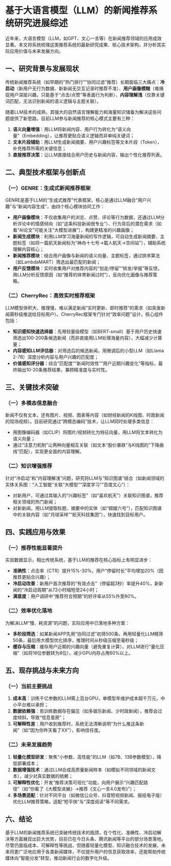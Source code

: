 # 基于大语言模型（LLM）的新闻推荐系统研究进展综述
近年来，大语言模型（LLM，如GPT、文心一言等）在新闻推荐领域的应用成效显著。本文将系统梳理这类推荐系统的最新研究成果、核心技术架构，并分析其实际应用价值与未来发展方向。


## 一、研究背景与发展现状
传统新闻推荐系统（如早期的“热门排行”“协同过滤”推荐）长期面临三大痛点：**冷启动**（新用户无行为数据、新新闻无交互记录时推荐不准）、**用户画像模糊**（难捕捉用户深层兴趣，只能基于“点击/点赞”等表面行为判断）、**内容理解浅**（仅靠关键词匹配，无法识别新闻的语义逻辑与主题关联）。  

随着LLM技术的成熟，其强大的自然语言理解能力和海量知识储备为解决这些问题提供了新思路。目前LLM参与新闻推荐的核心模式主要有三种：  
1.  **语义向量增强**：用LLM将新闻内容、用户行为转化为“语义向量”（Embedding），让推荐更贴合语义逻辑而非单纯关键词；  
2.  **文本片段辅助**：用LLM生成新闻摘要、用户兴趣标签等文本片段（Token），补充推荐所需的关键信息；  
3.  **直接推荐决策**：让LLM直接结合用户历史与新闻内容，输出个性化推荐列表。  


## 二、典型技术框架与创新点
### （一）GENRE：生成式新闻推荐框架
GENRE是基于LLM的“生成式推荐”代表框架，核心是通过LLM融合“用户兴趣”与“新闻内容生成”，由四个核心模块协同工作：  
- **用户画像模块**：不仅收集用户的浏览、点赞、评论等行为数据，还通过LLM分析评论中的情感倾向（如“这条科技新闻很专业”）、行为背后的潜在需求（如看“AI论文”可能关注“大模型进展”），构建更精准的兴趣画像；  
- **新闻生成模块**：利用LLM学习海量新闻的写作逻辑，可自动生成新闻摘要、主题标签（如将一篇航天新闻标为“神舟十七号→载人航天→空间站”），辅助系统理解内容核心；  
- **新闻推荐模块**：结合用户画像与新闻的语义向量、主题标签，通过排序算法（如LambdaMART）筛选出最匹配的新闻；  
- **用户反馈模块**：实时收集用户对推荐内容的“划走/停留”“转发/举报”等反馈，用LLM分析反馈原因（如“推荐的体育新闻过时”），反向优化画像与推荐策略。  


### （二）CherryRec：高效实时推荐框架
LLM模型体积大、推理慢，难以满足新闻“实时更新、即时推荐”的需求（如突发新闻需秒级推送给目标用户）。CherryRec框架专门针对“效率问题”设计，核心组件包括：  
- **知识感知快速选择器**：先用轻量级模型（如BERT-small）基于用户历史快速筛选出100-200条候选新闻（而非直接用LLM处理海量内容），大幅减少计算量；  
- **内容感知LLM评估器**：对筛选后的候选新闻，用微调后的小型LLM（如Llama 2-7B）深度分析内容与用户兴趣的匹配度；  
- **价值感知评分器**：综合“匹配度”“新闻时效性”“用户近期兴趣变化”等指标，最终输出10-20条推荐结果，兼顾精准度与实时性。  


## 三、关键技术突破
### （一）多模态信息融合
新闻不仅有文本，还有图片、视频、图表等内容（如财经新闻的K线图、时政新闻的现场视频）。目前研究通过“跨模态编码”技术，让LLM同时处理多类信息：  
- 用图像编码器（如CLIP）将图片/视频转化为特征向量，用LLM将文本转化为语义向量；  
- 通过“注意力机制”让两种向量相互关联（如文本“股价暴跌”与K线图的“下降曲线”匹配），实现更全面的内容理解。  


### （二）知识增强推荐
针对“冷启动”和“内容理解浅”问题，研究将LLM与“知识图谱”结合（如新闻领域的实体关系图：“人工智能”关联“大模型”“深度学习”“百度文心”）：  
- 对新用户，可通过其输入的“兴趣标签”（如“喜欢航天”）关联知识图谱，推荐相关领域的热门新闻；  
- 对新新闻，用LLM提取标题、摘要中的实体（如“嫦娥六号”），匹配知识图谱中的关联内容（如“月球采样”“航天科技集团”），快速找到目标用户。  


## 四、实践应用与效果
### （一）推荐性能显著提升
实验数据显示，相比传统系统，基于LLM的推荐在核心指标上有明显进步：  
- **准确性**：点击率（CTR）提升15%-30%，用户“停留时长”平均增加20%（因推荐更贴合兴趣）；  
- **冷启动改善**：新用户首次推荐的“有效点击”（停留超3秒）率提升40%，新新闻的“冷启动周期”从72小时缩短至24小时；  
- **满意度**：用户调研中“推荐符合预期”的好评率从55%升至80%。  


### （二）效率优化落地
为解决LLM“慢、耗资源”的问题，实际应用中已落地多种方案：  
- **多阶段筛选**：如某新闻APP先用“协同过滤”初筛500条，再用轻量化LLM精筛50条，最后用大模型优化排序，推理时间从秒级压缩至毫秒级；  
- **缓存与压缩**：缓存用户近期的兴趣向量（避免重复计算），对LLM进行“量化压缩”（如将16位参数转为8位），减少GPU内存占用60%以上。  


## 五、现存挑战与未来方向
### （一）当前主要挑战
1.  **成本高**：训练千亿参数的LLM需上百台GPU，单模型年维护成本超千万元，中小平台难以承担；  
2.  **数据依赖强**：若训练数据存在偏见（如多娱乐新闻、少时政新闻），推荐会过度倾斜，导致“信息茧房”；  
3.  **可解释性差**：用户收到推荐时，系统无法清晰说明“为什么推这条新闻”（如“因为你昨天看了XX”），影响信任度。  


### （二）未来发展趋势
1.  **轻量化模型研发**：聚焦“小参数、高性能”的LLM（如7B、13B参数模型），降低部署成本；  
2.  **数据增强技术**：通过LLM合成高质量新闻样本（如模拟不同领域的新闻文本），减少对真实数据的依赖；  
3.  **可解释性优化**：开发“推荐决策可视化”功能，向用户展示“兴趣匹配路径”（如“你看了《大模型进展》→推荐《文心一言4.0发布》”）；  
4.  **多场景适配**：针对不同平台（如微信公众号、抖音短视频新闻、报纸电子版）优化LLM推荐策略，适配“短平快”与“深度阅读”等不同需求。  


## 六、结论
基于LLM的新闻推荐系统已突破传统技术的瓶颈，在个性化、准确性、冷启动解决等方面展现出巨大优势，目前已在今日头条、腾讯新闻等平台的部分场景落地。尽管仍面临成本、可解释性等挑战，但随着轻量化模型、知识融合技术的发展，未来将更广泛地应用于各类新闻媒体，不仅提升用户的信息获取效率，还能帮助传统媒体向“智能分发”转型，推动新闻行业的数字化升级。